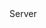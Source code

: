 <function name="SetUpdateRate" parent="CBaseClient" type="classfunc">
	<description>
		<added version="0.7"></added>
	</description>
	<realm>Server</realm>
	<args>
		<arg name="rate" type="number"></arg>
	</args>
</function>